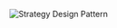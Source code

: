![Strategy Design Pattern](https://cdn.discordapp.com/attachments/900530365754638400/1280923632968667246/In.png?ex=66d9d898&is=66d88718&hm=032b515c10aa17ddab6d06202875d8df4d76d13d24a0117e28e110c983aa6fb6&)